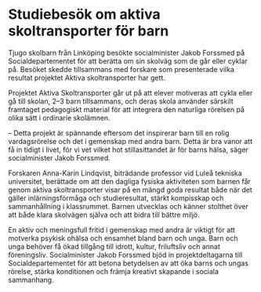 # Studiebesök om aktiva skoltransporter för barn

Tjugo skolbarn från Linköping besökte socialminister Jakob Forssmed på Socialdepartementet för att berätta om sin skolväg som de går eller cyklar på. Besöket skedde tillsammans med forskare som presenterade vilka resultat projektet Aktiva skoltransporter har gett.

Projektet Aktiva Skoltransporter går ut på att elever motiveras att cykla eller gå till skolan, 2–3 barn tillsammans, och deras skola använder särskilt framtaget pedagogiskt material för att integrera den naturliga rörelsen på olika sätt i ordinarie skolämnen.

– Detta projekt är spännande eftersom det inspirerar barn till en rolig vardagsrörelse och det i gemenskap med andra barn. Detta är bra vanor att få in tidigt i livet, för vi vet vilket hot stillasittandet är för barns hälsa, säger socialminister Jakob Forssmed.

Forskaren Anna-Karin Lindqvist, biträdande professor vid Luleå tekniska universitet, berättade om att den dagliga fysiska aktiviteten som barnen får genom aktiva skoltransporter visar på en mängd goda resultat både när det gäller inlärningsförmåga och studieresultat, stärkt kompisskap och sammanhållning i klassrummet. Barnen utvecklas och känner stolthet över att både klara skolvägen själva och att bidra till bättre miljö.

En aktiv och meningsfull fritid i gemenskap med andra är viktigt för att motverka psykisk ohälsa och ensamhet bland barn och unga. Barn och unga behöver få ökad tillgång till idrott, kultur, friluftsliv och annat föreningsliv. Socialminister Jakob Forssmed bjöd in projektdeltagarna till Socialdepartementet för att betona betydelsen av att öka barns och ungas rörelse, stärka konditionen och främja kreativt skapande i sociala sammanhang.
